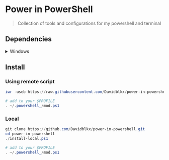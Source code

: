 # Power in PowerShell

> Collection of tools and configurations for my powershell and terminal

## Dependencies

<details>
<summary>Windows</summary>

- Scoop (<https://scoop.sh/>):

```Powershell
iwr -useb get.scoop.sh | iex
scoop bucked add extras
scoop bucked add nerd-fonts
```

- Winget installs

```Powershell
winget install Microsoft.PowerShell
winget install Microsoft.WindowsTerminal
```

</details>

## Install

### Using remote script

```Powershell
iwr -useb https://raw.githubusercontent.com/Davidblkx/power-in-powershell/master/intall.ps1 | iex

# add to your $PROFILE
. ~/.powershell_/mod.ps1
```

### Local

```Powershell
git clone https://github.com/Davidblkx/power-in-powershell.git
cd power-in-powershell
./install-local.ps1

# add to your $PROFILE
. ~/.powershell_/mod.ps1
```
